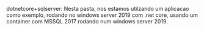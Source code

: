 
dotnetcore+sqlserver: Nesta pasta, nos estamos utilzando um aplicacao como exemplo, rodando no windows server 2019 com .net core, usando um container com MSSQL 2017 rodando num windows server 2019.
